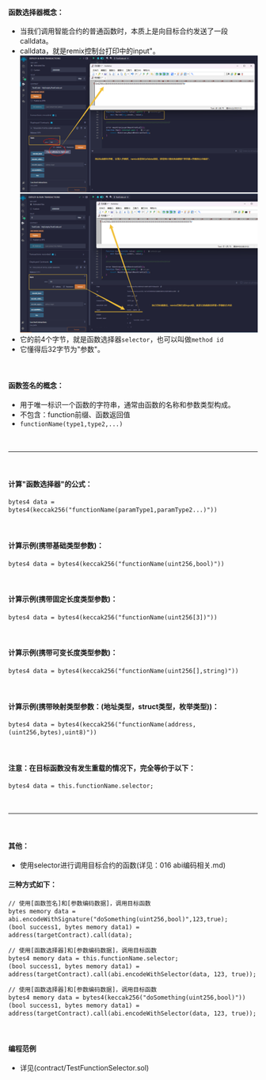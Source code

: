 #### 函数选择器概念：
- 当我们调用智能合约的普通函数时，本质上是向目标合约发送了一段calldata。
- calldata，就是remix控制台打印中的input"。
![](../images/Calldata-Input-Remix_1.png "")
![](../images/Calldata-Input-Remix_2.png "")
- 它的前4个字节，就是函数选择器```selector```，也可以叫做```method id```
- 它懂得后32字节为"参数"。

　

#### 函数签名的概念：
- 用于唯一标识一个函数的字符串，通常由函数的名称和参数类型构成。
- 不包含：function前缀、函数返回值
- ```functionName(type1,type2,...)```

　

---------------------------------------------------------------------

　

#### 计算"函数选择器"的公式：
```
bytes4 data = bytes4(keccak256("functionName(paramType1,paramType2...)"))
```

　

#### 计算示例(携带基础类型参数)：
```
bytes4 data = bytes4(keccak256("functionName(uint256,bool)"))
```

　

#### 计算示例(携带固定长度类型参数)：
```
bytes4 data = bytes4(keccak256("functionName(uint256[3])"))
```

　

#### 计算示例(携带可变长度类型参数)：
```
bytes4 data = bytes4(keccak256("functionName(uint256[],string)"))
```

　

#### 计算示例(携带映射类型参数：(地址类型，struct类型，枚举类型))：
```
bytes4 data = bytes4(keccak256("functionName(address,(uint256,bytes),uint8)"))
```

　

#### 注意：在目标函数没有发生重载的情况下，完全等价于以下：
```
bytes4 data = this.functionName.selector;
```

　

--------------------------------------------------------------------------------------

　

#### 其他：
- 使用selector进行调用目标合约的函数(详见：016 abi编码相关.md)

#### 三种方式如下：
```
// 使用[函数签名]和[参数编码数据]，调用目标函数
bytes memory data = abi.encodeWithSignature("doSomething(uint256,bool)",123,true);
(bool success1, bytes memory data1) = address(targetContract).call(data);
```
```
// 使用[函数选择器]和[参数编码数据]，调用目标函数
bytes4 memory data = this.functionName.selector;
(bool success1, bytes memory data1) = address(targetContract).call(abi.encodeWithSelector(data, 123, true));
```
```
// 使用[函数选择器]和[参数编码数据]，调用目标函数
bytes4 memory data = bytes4(keccak256("doSomething(uint256,bool)"))
(bool success1, bytes memory data1) = address(targetContract).call(abi.encodeWithSelector(data, 123, true));
```

　

#### 编程范例
- 详见(contract/TestFunctionSelector.sol)